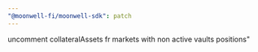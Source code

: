 ```yaml
---
"@moonwell-fi/moonwell-sdk": patch
---
```


uncomment collateralAssets fr markets with non active vaults positions"
